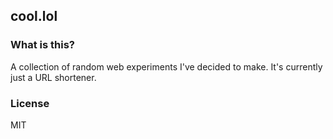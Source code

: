 ## cool.lol
### What is this?
A collection of random web experiments I've decided to make. It's currently just a URL shortener.

### License
MIT